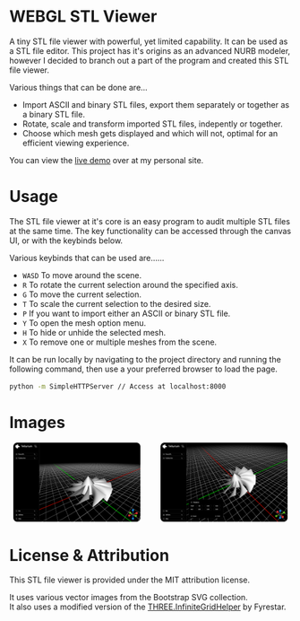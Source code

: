 # WEBGL STL Viewer
A tiny STL file viewer with powerful, yet limited capability. It can be used as a STL file editor.
This project has it's origins as an advanced NURB modeler, however I decided to branch out a part of the program and created this STL file viewer.

Various things that can be done are...
* Import ASCII and binary STL files, export them separately or together as a binary STL file.
* Rotate, scale and transform imported STL files, indepently or together.
* Choose which mesh gets displayed and which will not, optimal for an efficient viewing experience.

You can view the [live demo](798.pages.dev/s/viewer) over at my personal site.

# Usage
The STL file viewer at it's core is an easy program to audit multiple STL files at the same time. The key functionality can be accessed through the canvas UI, or with the keybinds below.

Various keybinds that can be used are......

- `WASD` To move around the scene.
- `R` To rotate the current selection around the specified axis.
- `G` To move the current selection.
- `T` To scale the current selection to the desired size.
- `P` If you want to import either an ASCII or binary STL file.
- `Y` To open the mesh option menu.
- `H` To hide or unhide the selected mesh.
- `X` To remove one or multiple meshes from the scene.

It can be run locally by navigating to the project directory and running the following command, then use a your preferred browser to load the page.
```bash
python -m SimpleHTTPServer // Access at localhost:8000
```

# Images
<p align="center">
  <img src="./images/0.png" width="45%">
  &nbsp; &nbsp; &nbsp; &nbsp;
  <img src="./images/1.png" width="45%">
</p>

# License & Attribution
This STL file viewer is provided under the MIT attribution license. 

It uses various vector images from the Bootstrap SVG collection.\
It also uses a modified version of the [THREE.InfiniteGridHelper](https://github.com/Fyrestar/THREE.InfiniteGridHelper) by Fyrestar.
